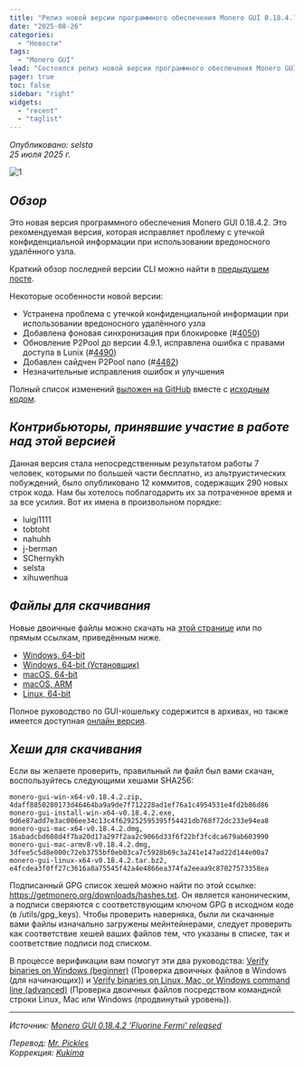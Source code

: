```yaml
---
title: "Релиз новой версии программного обеспечения Monero GUI 0.18.4.1 Fluorine Fermi"
date: "2025-08-26"
categories:
  - "Новости"
tags:
  - "Monero GUI"
lead: "Состоялся релиз новой версии программного обеспечения Monero GUI 0.18.4.1 Fluorine Fermi"
pager: true
toc: false
sidebar: "right"
widgets:
  - "recent"
  - "taglist"
---
```


_Опубликовано: selsta_  
_25 июля 2025 г._

![1](/img/post/2022-07-19-monero-0.18.0.0-released/01.png)  

## _Обзор_

Это новая версия программного обеспечения Monero GUI 0.18.4.2. Это рекомендуемая версия, которая исправляет проблему с утечкой конфиденциальной информации при использовании вредоносного удалённого узла.

Краткий обзор последней версии CLI можно найти в [предыдущем посте](https://www.getmonero.org/2025/08/26/monero-0.18.4.2-released.html).

Некоторые особенности новой версии:

- Устранена проблема с утечкой конфиденциальной информации при использовании вредоносного удалённого узла
- Добавлена ​​фоновая синхронизация при блокировке (#[4050](https://github.com/monero-project/monero-gui/pull/4050))
- Обновление P2Pool до версии 4.9.1, исправлена ошибка с правами доступа в Lunix (#[4490](https://github.com/monero-project/monero-gui/pull/4490))
- Добавлен сайдчен P2Pool nano (#[4482](https://github.com/monero-project/monero-gui/pull/4482))
- Незначительные исправления ошибок и улучшения

Полный список изменений [выложен на GitHub](https://github.com/monero-project/monero-gui/compare/v0.18.4.1...v0.18.4.2) вместе с [исходным кодом](https://github.com/monero-project/monero-gui/tree/v0.18.4.2).

## _Контрибьюторы, принявшие участие в работе над этой версией_

Данная версия стала непосредственным результатом работы 7 человек, которыми по большей части бесплатно, из альтруистических побуждений, было опубликовано 12 коммитов, содержащих 290 новых строк кода. Нам бы хотелось поблагодарить их за потраченное время и за все усилия. Вот их имена в произвольном порядке:

- luigi1111
- tobtoht
- nahuhh
- j-berman
- SChernykh
- selsta
- xihuwenhua

## _Файлы для скачивания_

Новые двоичные файлы можно скачать на [этой странице](https://www.getmonero.org/downloads/) или по прямым ссылкам, приведённым ниже.

- [Windows, 64-bit](https://downloads.getmonero.org/gui/monero-gui-win-x64-v0.18.4.2.zip)
- [Windows, 64-bit (Установщик)](https://downloads.getmonero.org/gui/monero-gui-install-win-x64-v0.18.4.2.exe)
- [macOS, 64-bit](https://downloads.getmonero.org/gui/monero-gui-mac-x64-v0.18.4.2.dmg)
- [macOS, ARM](https://downloads.getmonero.org/gui/monero-gui-mac-armv8-v0.18.4.2.dmg)
- [Linux, 64-bit](https://downloads.getmonero.org/gui/monero-gui-linux-x64-v0.18.4.2.tar.bz2)

Полное руководство по GUI-кошельку содержится в архивах, но также имеется доступная [онлайн версия](https://github.com/monero-ecosystem/monero-GUI-guide/blob/master/monero-GUI-guide.md).

## _Хеши для скачивания_

Если вы желаете проверить, правильный ли файл был вами скачан, воспользуйтесь следующими хешами SHA256:

```
monero-gui-win-x64-v0.18.4.2.zip, 4daff8850280173d46464ba9a9de7f712228ad1ef76a1c4954531e4fd2b86d86
monero-gui-install-win-x64-v0.18.4.2.exe, 9d6e87add7e3ac006ee34c13c4f629252595395f54421db768f72dc233e94ea8
monero-gui-mac-x64-v0.18.4.2.dmg, 16abadcbd608d4f7ba20d17a297f2aa2c9066d33f6f22bf3fcdca679ab603990
monero-gui-mac-armv8-v0.18.4.2.dmg, 3dfee5c5d8e000c72eb3755bf0eb03ca7c5928b69c3a241e147ad22d144e00a7
monero-gui-linux-x64-v0.18.4.2.tar.bz2, e4fcdea3f0ff27c3616a8a75545f42a4e4866ea374fa2eeaa9c87027573358ea
```

Подписанный GPG список хешей можно найти по этой ссылке: https://getmonero.org/downloads/hashes.txt. Он является каноническим, а подписи сверяются с соответствующим ключом GPG в исходном коде (в /utils/gpg_keys). Чтобы проверить наверняка, были ли скачанные вами файлы изначально загружены мейнтейнерами, следует проверить как соответствие хешей ваших файлов тем, что указаны в списке, так и соответствие подписи под списком.

В процессе верификации вам помогут эти два руководства: [Verify binaries on Windows (beginner)](https://www.getmonero.org/resources/user-guides/verification-windows-beginner.html) (Проверка двоичных файлов в Windows (для начинающих)) и [Verify binaries on Linux, Mac, or Windows command line (advanced)](https://www.getmonero.org/resources/user-guides/verification-allos-advanced.html) (Проверка двоичных файлов посредством командной строки Linux, Mac или Windows (продвинутый уровень)).

---

_Источник: [Monero GUI 0.18.4.2 'Fluorine Fermi' released](https://www.getmonero.org/2025/08/26/monero-GUI-0.18.4.2-released.html)_

_Перевод: [Mr. Pickles](https://t.me/v1docq47)_  
_Коррекция: [Kukima](https://t.me/Kukima)_
